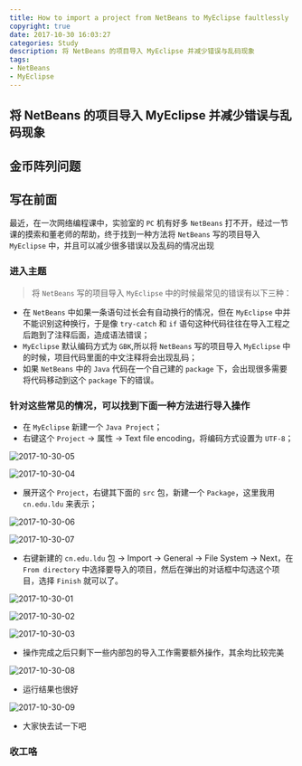 ```yaml
---
title: How to import a project from NetBeans to MyEclipse faultlessly
copyright: true
date: 2017-10-30 16:03:27
categories: Study
description: 将 NetBeans 的项目导入 MyEclipse 并减少错误与乱码现象
tags:
- NetBeans
- MyEclipse
---
```


## 将 NetBeans 的项目导入 MyEclipse 并减少错误与乱码现象
<!--more-->

## 金币阵列问题
<!--more-->

## 写在前面
最近，在一次网络编程课中，实验室的 `PC` 机有好多 `NetBeans` 打不开，经过一节课的摸索和董老师的帮助，终于找到一种方法将 `NetBeans` 写的项目导入 `MyEclipse` 中，并且可以减少很多错误以及乱码的情况出现

### 进入主题
> 将 `NetBeans` 写的项目导入 `MyEclipse` 中的时候最常见的错误有以下三种：

- 在 `NetBeans` 中如果一条语句过长会有自动换行的情况，但在 `MyEclipse` 中并不能识别这种换行，于是像 `try-catch` 和 `if` 语句这种代码往往在导入工程之后跑到了注释后面，造成语法错误；
- `MyEclipse` 默认编码方式为 `GBK`,所以将 `NetBeans` 写的项目导入 `MyEclipse` 中的时候，项目代码里面的中文注释将会出现乱码；
- 如果 `NetBeans` 中的 `Java` 代码在一个自己建的 `package` 下，会出现很多需要将代码移动到这个 `package` 下的错误。

### 针对这些常见的情况，可以找到下面一种方法进行导入操作
- 在 `MyEclipse` 新建一个 `Java Project`；
- 右键这个 `Project` -> 属性 -> Text file encoding，将编码方式设置为 `UTF-8`；

![2017-10-30-05](http://ovefvi4g3.bkt.clouddn.com/2017-10-30-05.png)

![2017-10-30-04](http://ovefvi4g3.bkt.clouddn.com/2017-10-30-04.png)

- 展开这个 `Project`，右键其下面的 `src` 包，新建一个 `Package`，这里我用 `cn.edu.ldu` 来表示；

![2017-10-30-06](http://ovefvi4g3.bkt.clouddn.com/2017-10-30-06.png)

![2017-10-30-07](http://ovefvi4g3.bkt.clouddn.com/2017-10-30-07.png)

- 右键新建的 `cn.edu.ldu` 包 -> Import -> General -> File System -> Next，在 `From directory` 中选择要导入的项目，然后在弹出的对话框中勾选这个项目，选择 `Finish` 就可以了。

![2017-10-30-01](http://ovefvi4g3.bkt.clouddn.com/2017-10-30-01.png)

![2017-10-30-02](http://ovefvi4g3.bkt.clouddn.com/2017-10-30-02.png)

![2017-10-30-03](http://ovefvi4g3.bkt.clouddn.com/2017-10-30-03.png)

- 操作完成之后只剩下一些内部包的导入工作需要额外操作，其余均比较完美

![2017-10-30-08](http://ovefvi4g3.bkt.clouddn.com/2017-10-30-08.png)

- 运行结果也很好

![2017-10-30-09](http://ovefvi4g3.bkt.clouddn.com/2017-10-30-09.png)

- 大家快去试一下吧

### 收工咯



